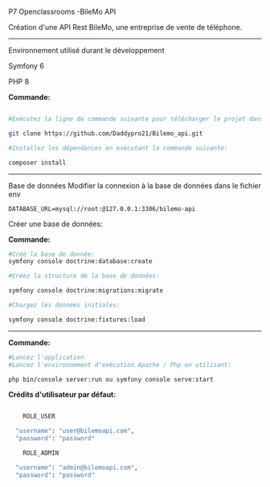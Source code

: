 P7 Openclassrooms -BileMo API

Création d'une API Rest BileMo, une entreprise de vente de téléphone.
____________________________________________________________________________________________________

Environnement utilisé durant le développement

Symfony 6

PHP 8



**Commande:**
```sh

#Exécutez la ligne de commande suivante pour télécharger le projet dans le répertoire de votre choix:

git clone https://github.com/Daddypro21/Bilemo_api.git

#Installez les dépendances en exécutant la commande suivante:

composer install

```
______________________________________________________________________________________

Base de données
Modifier la connexion à la base de données dans le fichier env

```env
DATABASE_URL=mysql://root:@127.0.0.1:3306/bilemo-api
```
Créer une base de données:

**Commande:**
```sh
#Créé la base de donnée:
symfony console doctrine:database:create

#Créez la structure de la base de données:

symfony console doctrine:migrations:migrate

#Chargez les données initiales:

symfony console doctrine:fixtures:load
```
______________________________________________________________________________________

**Commande:**

```sh
#Lancez l'application
#Lancez l'environnement d'exécution Apache / Php en utilisant:

php bin/console server:run ou symfony console serve:start

```

**Crédits d'utilisateur par défaut:**
```sh

    ROLE_USER

  "username": "user@bilemoapi.com",
  "password": "password"

    ROLE_ADMIN

  "username": "admin@bilemoapi.com",
  "password": "password"

```